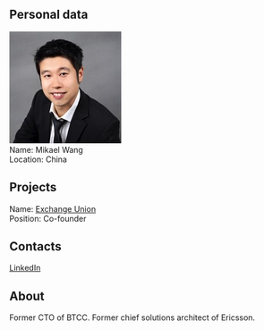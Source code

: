 ## Personal data
![mikael wang photo](photo/mikael_wang.jpg)  
Name:   Mikael Wang  
Location: China  
## Projects 
Name: [Exchange Union](../projects/exchange_union.md)  
Position: Co-founder   
## Contacts
[LinkedIn](https://www.linkedin.com/in/mikaelwang/)      
## About
Former CTO of BTCC. Former chief solutions architect of Ericsson.
